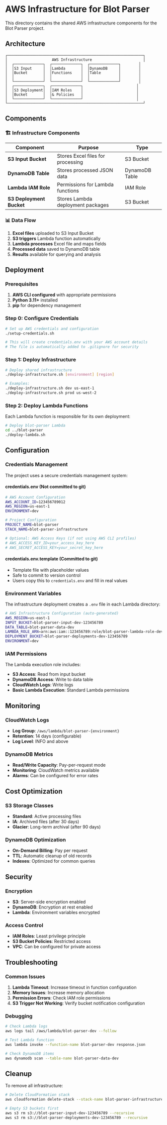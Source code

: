 # AWS Infrastructure for Blot Parser

This directory contains the shared AWS infrastructure components for the Blot Parser project.

## Architecture

```
┌─────────────────────────────────────────────────────────────┐
│                    AWS Infrastructure                       │
│  ┌─────────────┐  ┌─────────────┐  ┌─────────────┐        │
│  │S3 Input     │  │Lambda       │  │DynamoDB     │        │
│  │Bucket       │  │Functions    │  │Table        │        │
│  │             │  │             │  │             │        │
│  └─────────────┘  └─────────────┘  └─────────────┘        │
│  ┌─────────────┐  ┌─────────────┐                        │
│  │S3 Deployment│  │IAM Roles    │                        │
│  │Bucket       │  │& Policies   │                        │
│  └─────────────┘  └─────────────┘                        │
└─────────────────────────────────────────────────────────────┘
```

## Components

### 🏗️ Infrastructure Components

| Component | Purpose | Type |
|-----------|---------|------|
| **S3 Input Bucket** | Stores Excel files for processing | S3 Bucket |
| **DynamoDB Table** | Stores processed JSON data | DynamoDB Table |
| **Lambda IAM Role** | Permissions for Lambda functions | IAM Role |
| **S3 Deployment Bucket** | Stores Lambda deployment packages | S3 Bucket |

### 📊 Data Flow

1. **Excel files** uploaded to S3 Input Bucket
2. **S3 triggers** Lambda function automatically
3. **Lambda processes** Excel file and maps fields
4. **Processed data** saved to DynamoDB table
5. **Results** available for querying and analysis

## Deployment

### Prerequisites

1. **AWS CLI configured** with appropriate permissions
2. **Python 3.11+** installed
3. **pip** for dependency management

### Step 0: Configure Credentials

```bash
# Set up AWS credentials and configuration
./setup-credentials.sh

# This will create credentials.env with your AWS account details
# The file is automatically added to .gitignore for security
```

### Step 1: Deploy Infrastructure

```bash
# Deploy shared infrastructure
./deploy-infrastructure.sh [environment] [region]

# Examples:
./deploy-infrastructure.sh dev us-east-1
./deploy-infrastructure.sh prod us-west-2
```

### Step 2: Deploy Lambda Functions

Each Lambda function is responsible for its own deployment:

```bash
# Deploy blot-parser Lambda
cd ../blot-parser
./deploy-lambda.sh
```

## Configuration

### Credentials Management

The project uses a secure credentials management system:

#### **credentials.env** (Not committed to git)
```bash
# AWS Account Configuration
AWS_ACCOUNT_ID=123456789012
AWS_REGION=us-east-1
ENVIRONMENT=dev

# Project Configuration
PROJECT_NAME=blot-parser
STACK_NAME=blot-parser-infrastructure

# Optional: AWS Access Keys (if not using AWS CLI profiles)
# AWS_ACCESS_KEY_ID=your_access_key_here
# AWS_SECRET_ACCESS_KEY=your_secret_key_here
```

#### **credentials.env.template** (Committed to git)
- Template file with placeholder values
- Safe to commit to version control
- Users copy this to `credentials.env` and fill in real values

### Environment Variables

The infrastructure deployment creates a `.env` file in each Lambda directory:

```bash
# AWS Infrastructure Configuration (auto-generated)
AWS_REGION=us-east-1
INPUT_BUCKET=blot-parser-input-dev-123456789
DATA_TABLE=blot-parser-data-dev
LAMBDA_ROLE_ARN=arn:aws:iam::123456789:role/blot-parser-lambda-role-dev
DEPLOYMENT_BUCKET=blot-parser-deployments-dev-123456789
ENVIRONMENT=dev
```

### IAM Permissions

The Lambda execution role includes:

- **S3 Access**: Read from input bucket
- **DynamoDB Access**: Write to data table
- **CloudWatch Logs**: Write logs
- **Basic Lambda Execution**: Standard Lambda permissions

## Monitoring

### CloudWatch Logs

- **Log Group**: `/aws/lambda/blot-parser-{environment}`
- **Retention**: 14 days (configurable)
- **Log Level**: INFO and above

### DynamoDB Metrics

- **Read/Write Capacity**: Pay-per-request mode
- **Monitoring**: CloudWatch metrics available
- **Alarms**: Can be configured for error rates

## Cost Optimization

### S3 Storage Classes

- **Standard**: Active processing files
- **IA**: Archived files (after 30 days)
- **Glacier**: Long-term archival (after 90 days)

### DynamoDB Optimization

- **On-Demand Billing**: Pay per request
- **TTL**: Automatic cleanup of old records
- **Indexes**: Optimized for common queries

## Security

### Encryption

- **S3**: Server-side encryption enabled
- **DynamoDB**: Encryption at rest enabled
- **Lambda**: Environment variables encrypted

### Access Control

- **IAM Roles**: Least privilege principle
- **S3 Bucket Policies**: Restricted access
- **VPC**: Can be configured for private access

## Troubleshooting

### Common Issues

1. **Lambda Timeout**: Increase timeout in function configuration
2. **Memory Issues**: Increase memory allocation
3. **Permission Errors**: Check IAM role permissions
4. **S3 Trigger Not Working**: Verify bucket notification configuration

### Debugging

```bash
# Check Lambda logs
aws logs tail /aws/lambda/blot-parser-dev --follow

# Test Lambda function
aws lambda invoke --function-name blot-parser-dev response.json

# Check DynamoDB items
aws dynamodb scan --table-name blot-parser-data-dev
```

## Cleanup

To remove all infrastructure:

```bash
# Delete CloudFormation stack
aws cloudformation delete-stack --stack-name blot-parser-infrastructure

# Empty S3 buckets first
aws s3 rm s3://blot-parser-input-dev-123456789 --recursive
aws s3 rm s3://blot-parser-deployments-dev-123456789 --recursive
```

